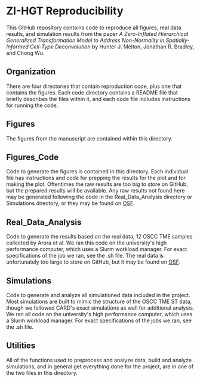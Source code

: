 ZI-HGT Reproducibility
================

This GitHub repository contains code to reproduce all figures, real data results, and simulation results from the paper 
_A Zero-Inflated Hierarchical Generalized Transformation Model to Address Non-Normality in Spatially-Informed Cell-Type Deconvolution_
by Hunter J. Melton, Jonathan R. Bradley, and Chong Wu.

## Organization

There are four directories that contain reproduction code, plus one that contains the figures.  Each code directory
contains a README file that briefly describes the files within it, and each code file includes instructions for running
the code.

## Figures

The figures from the manuscript are contained within this directory.

## Figures_Code

Code to generate the figures is contained in this directory.  Each individual file has instructions and code for prepping
the results for the plot and for making the plot.  Oftentimes the raw results are too big to store on GitHub, but the 
prepared results will be available.  Any raw results not found here may be generated following the code in the 
Real_Data_Analysis directory or Simulations directory, or they may be found on [OSF](https://osf.io/kygsx/).

## Real_Data_Analysis

Code to generate the results based on the real data, 12 OSCC TME samples collected by Arora et al.  We ran this code on
the university's high performance computer, which uses a Slurm workload manager.  For exact specifications of the job we
ran, see the .sh file.  The real data is unfortunately too large to store on GitHub, but it may be found on [OSF](https://osf.io/kygsx/).

## Simulations

Code to generate and analyze all simulationed data included in the project.  Most simulations are built to mimic the structure of the OSCC TME ST data, though we followed CARD's exact simulations as well for additional analysis.  We ran all code on the university's high performance computer, which uses a Slurm workload manager.  For exact specifications of the jobs we ran, see the .sh file.

## Utilities

All of the functions used to preprocess and analyze data, build and analyze simulations, and in general get everything done for the project, are in one of the two files in this directory.



